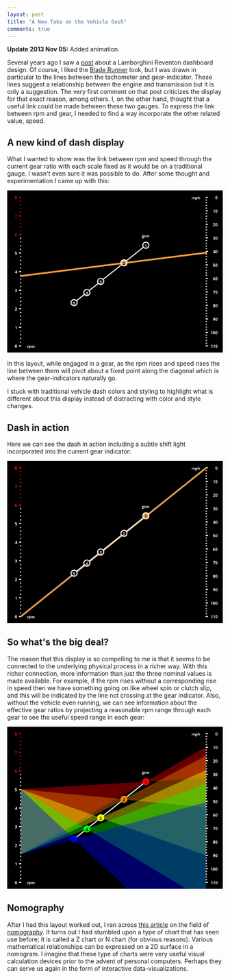 ```yaml
---
layout: post
title: "A New Take on the Vehicle Dash"
comments: true
---
```


**Update 2013 Nov 05:** Added animation.

Several years ago I saw a [post][reventon] about a Lamborghini Reventon dashboard design.  Of course, I liked the [Blade Runner][bladerunner] look, but I was drawn in particular to the lines between the tachometer and gear-indicator.  These lines suggest a relationship between the engine and transmission but it is only a suggestion.  The very first comment on that post criticizes the display for that exact reason, among others.  I, on the other hand, thought that a useful link could be made between these two gauges.  To express the link between rpm and gear, I needed to find a way incorporate the other related value, speed.

## A new kind of dash display

What I wanted to show was the link between rpm and speed through the current gear ratio with each scale fixed as it would be on a traditional gauge.  I wasn't even sure it was possible to do.  After some thought and experimentation I came up with this:

![Dash][dash]

In this layout, while engaged in a gear, as the rpm rises and speed rises the line between them will pivot about a fixed point along the diagonal which is where the gear-indicators naturally go.

I stuck with traditional vehicle dash colors and styling to highlight what is different about this display instead of distracting with color and style changes.

## Dash in action

Here we can see the dash in action including a subtle shift light incorporated into the current gear indicator:

![Dash Animation][dash_anim]

## So what's the big deal?

The reason that this display is so compelling to me is that it seems to be connected to the underlying physical process in a richer way.  With this richer connection, more information than just the three nominal values is made available.  For example, if the rpm rises without a corresponding rise in speed then we have something going on like wheel spin or clutch slip, and this will be indicated by the line not crossing at the gear indicator.  Also, without the vehicle even running, we can see information about the effective gear ratios by projecting a reasonable rpm range through each gear to see the useful speed range in each gear:

![Power Range][power_range]

## Nomography

After I had this layout worked out, I ran across [this article][art] on the field of [nomography][wiki].  It turns out I had stumbled upon a type of chart that has seen use before; it is called a Z chart or N chart (for obvious reasons).  Various mathematical relationships can be expressed on a 2D surface in a nomogram.  I imagine that these type of charts were very useful visual calculation devices prior to the advent of personal computers.  Perhaps they can serve us again in the form of interactive data-visualizations.

[dash]:        /assets/dash.png
[dash_anim]:   /assets/dash.gif
[power_range]: /assets/power_range.png

[reventon]:    http://infosthetics.com/archives/2008/03/lamborghini_eventon_dashboard.html
[bladerunner]: http://www.imdb.com/title/tt0083658/
[cars]:        http://cars.about.com/od/lamborghini/ig/2008-Lamborghini-Reventon-pics/2008-Lamborghini-Reventon-dash.-33s.htm
[art]:         http://myreckonings.com/wordpress/2008/01/09/the-art-of-nomography-i-geometric-design/
[wiki]:        http://en.wikipedia.org/wiki/Nomogram

